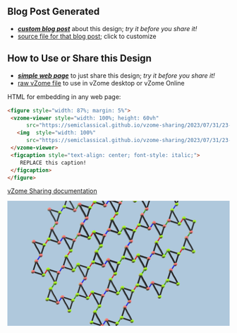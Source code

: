 
## Blog Post Generated

 - [***custom blog post***](<https://semiclassical.github.io/vzome-sharing/2023/07/31/Floquet-honeycomb-yellow-23-33-52.html>) about this design; *try it before you share it!*
 - [source file for that blog post](<https://github.com/semiclassical/vzome-sharing/edit/main/_posts/2023-07-31-Floquet-honeycomb-yellow-23-33-52.md>); click to customize
 


## How to Use or Share this Design

 - [***simple web page***](<https://semiclassical.github.io/vzome-sharing/2023/07/31/23-33-52-Floquet-honeycomb-yellow/>) to just share this design; *try it before you share it!*
 - [raw vZome file](<https://raw.githubusercontent.com/semiclassical/vzome-sharing/main/2023/07/31/23-33-52-Floquet-honeycomb-yellow/Floquet-honeycomb-yellow.vZome>) to use in vZome desktop or vZome Online
 
 HTML for embedding in any web page:
 ```html
<figure style="width: 87%; margin: 5%">
  <vzome-viewer style="width: 100%; height: 60vh"
       src="https://semiclassical.github.io/vzome-sharing/2023/07/31/23-33-52-Floquet-honeycomb-yellow/Floquet-honeycomb-yellow.vZome" >
    <img  style="width: 100%"
       src="https://semiclassical.github.io/vzome-sharing/2023/07/31/23-33-52-Floquet-honeycomb-yellow/Floquet-honeycomb-yellow.png" >
  </vzome-viewer>
  <figcaption style="text-align: center; font-style: italic;">
     REPLACE this caption!
  </figcaption>
</figure>
 ```

[vZome Sharing documentation](https://vzome.github.io/vzome/sharing.html#how-it-works)

![Image](<Floquet-honeycomb-yellow.png>)


